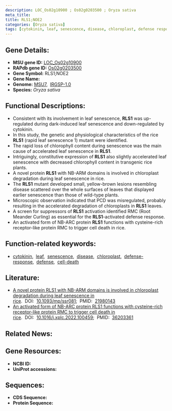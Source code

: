 ```yaml
---
description: LOC_Os02g10900 ; Os02g0203500 ; Oryza sativa
meta_title:
title: RLS1;NOE2
categories: [Oryza sativa]
tags: [cytokinin, leaf, senescence, disease, chloroplast, defense response, defense, cell death]
---
```


## Gene Details:
- **MSU gene ID:** [LOC_Os02g10900](http://rice.uga.edu/cgi-bin/ORF_infopage.cgi?orf=LOC_Os02g10900)  
- **RAPdb gene ID:** [Os02g0203500](https://rapdb.dna.affrc.go.jp/locus/?name=Os02g0203500)  
- **Gene Symbol:** RLS1;NOE2
- **Gene Name:**
- **Genome:**  [MSU7](http://rice.uga.edu/),&nbsp;&nbsp;[IRGSP-1.0](https://rapdb.dna.affrc.go.jp/download/irgsp1.html)
- **Species:** *Oryza sativa*

## Functional Descriptions:
   - Consistent with its involvement in leaf senescence, **RLS1** was up-regulated during dark-induced leaf senescence and down-regulated by cytokinin.
   - In this study, the genetic and physiological characteristics of the rice **RLS1** (rapid leaf senescence 1) mutant were identified.
   - The rapid loss of chlorophyll content during senescence was the main cause of accelerated leaf senescence in **RLS1**.
   - Intriguingly, constitutive expression of **RLS1** also slightly accelerated leaf senescence with decreased chlorophyll content in transgenic rice plants.
   - A novel protein **RLS1** with NB-ARM domains is involved in chloroplast degradation during leaf senescence in rice.
   - The **RLS1** mutant developed small, yellow-brown lesions resembling disease scattered over the whole surfaces of leaves that displayed earlier senescence than those of wild-type plants.
   - Microscopic observation indicated that PCD was misregulated, probably resulting in the accelerated degradation of chloroplasts in **RLS1** leaves.
   - A screen for suppressors of **RLS1** activation identified RMC (Root Meander Curling) as essential for the **RLS1**-activated defense response.
   - An activated form of NB-ARC protein **RLS1** functions with cysteine-rich receptor-like protein RMC to trigger cell death in rice.

## Function-related keywords:
   - [cytokinin](/tags/cytokinin/),&nbsp;&nbsp;[leaf](/tags/leaf/),&nbsp;&nbsp;[senescence](/tags/senescence/),&nbsp;&nbsp;[disease](/tags/disease/),&nbsp;&nbsp;[chloroplast](/tags/chloroplast/),&nbsp;&nbsp;[defense-response](/tags/defense-response/),&nbsp;&nbsp;[defense](/tags/defense/),&nbsp;&nbsp;[cell-death](/tags/cell-death/)

## Literature:
   - [A novel protein RLS1 with NB-ARM domains is involved in chloroplast degradation during leaf senescence in rice](https://www.doi.org/10.1093/mp/ssr081).&nbsp;&nbsp;DOI:&nbsp;&nbsp;[10.1093/mp/ssr081](https://www.doi.org/10.1093/mp/ssr081);&nbsp;&nbsp;PMID:&nbsp;&nbsp;[21980143](https://pubmed.ncbi.nlm.nih.gov/21980143/)
   - [An activated form of NB-ARC protein RLS1 functions with cysteine-rich receptor-like protein RMC to trigger cell death in rice](https://www.doi.org/10.1016/j.xplc.2022.100459).&nbsp;&nbsp;DOI:&nbsp;&nbsp;[10.1016/j.xplc.2022.100459](https://www.doi.org/10.1016/j.xplc.2022.100459);&nbsp;&nbsp;PMID:&nbsp;&nbsp;[36203361](https://pubmed.ncbi.nlm.nih.gov/36203361/)

## Related News:

## Gene Resources:
- **NCBI ID:**  []()
- **UniProt accessions:** [](https://www.uniprot.org/uniprotkb//entry)

## Sequences:
- **CDS Sequence:**
- **Protein Sequence:**
